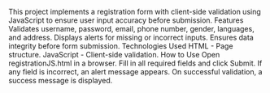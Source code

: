 This project implements a registration form with client-side validation using JavaScript to ensure user input accuracy before submission.
Features
Validates username, password, email, phone number, gender, languages, and address.
Displays alerts for missing or incorrect inputs.
Ensures data integrity before form submission.
Technologies Used
HTML - Page structure.
JavaScript - Client-side validation.
How to Use
Open registrationJS.html in a browser.
Fill in all required fields and click Submit.
If any field is incorrect, an alert message appears.
On successful validation, a success message is displayed.